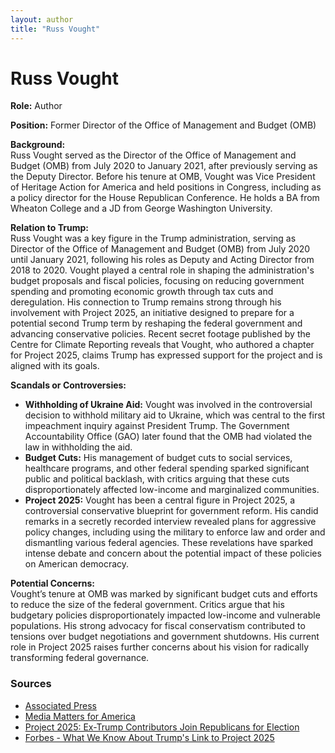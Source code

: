 ```yaml
---
layout: author
title: "Russ Vought"
---
```


# Russ Vought

**Role:** Author

**Position:** Former Director of the Office of Management and Budget (OMB)

**Background:**  
Russ Vought served as the Director of the Office of Management and Budget (OMB) from July 2020 to January 2021, after previously serving as the Deputy Director. Before his tenure at OMB, Vought was Vice President of Heritage Action for America and held positions in Congress, including as a policy director for the House Republican Conference. He holds a BA from Wheaton College and a JD from George Washington University.

**Relation to Trump:**  
Russ Vought was a key figure in the Trump administration, serving as Director of the Office of Management and Budget (OMB) from July 2020 until January 2021, following his roles as Deputy and Acting Director from 2018 to 2020. Vought played a central role in shaping the administration's budget proposals and fiscal policies, focusing on reducing government spending and promoting economic growth through tax cuts and deregulation. His connection to Trump remains strong through his involvement with Project 2025, an initiative designed to prepare for a potential second Trump term by reshaping the federal government and advancing conservative policies. Recent secret footage published by the Centre for Climate Reporting reveals that Vought, who authored a chapter for Project 2025, claims Trump has expressed support for the project and is aligned with its goals.

**Scandals or Controversies:**  
- **Withholding of Ukraine Aid:** Vought was involved in the controversial decision to withhold military aid to Ukraine, which was central to the first impeachment inquiry against President Trump. The Government Accountability Office (GAO) later found that the OMB had violated the law in withholding the aid.
- **Budget Cuts:** His management of budget cuts to social services, healthcare programs, and other federal spending sparked significant public and political backlash, with critics arguing that these cuts disproportionately affected low-income and marginalized communities.
- **Project 2025:** Vought has been a central figure in Project 2025, a controversial conservative blueprint for government reform. His candid remarks in a secretly recorded interview revealed plans for aggressive policy changes, including using the military to enforce law and order and dismantling various federal agencies. These revelations have sparked intense debate and concern about the potential impact of these policies on American democracy.

**Potential Concerns:**  
Vought’s tenure at OMB was marked by significant budget cuts and efforts to reduce the size of the federal government. Critics argue that his budgetary policies disproportionately impacted low-income and vulnerable populations. His strong advocacy for fiscal conservatism contributed to tensions over budget negotiations and government shutdowns. His current role in Project 2025 raises further concerns about his vision for radically transforming federal governance.

### Sources
- [Associated Press](https://www.ap.org/news-highlights/spotlights/2024/russell-vought-a-project-2025-architect-is-ready-to-shock-washington-if-trump-wins-second-term/)
- [Media Matters for America](https://www.mediamatters.org/project-2025/lara-trump-project-2025-there-are-some-ideas-there-are-very-productive-and-will-be)
- [Project 2025: Ex-Trump Contributors Join Republicans for Election](https://www.newsweek.com/project-2025-ex-trump-contributors-republicans-election-1922933)
- [Forbes - What We Know About Trump's Link to Project 2025](https://www.forbes.com/sites/alisondurkee/2024/08/15/what-we-know-about-trumps-link-to-project-2025-as-author-claims-ex-president-blessed-it-in-secret-recording/)

